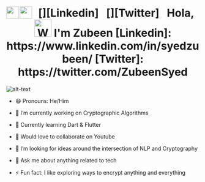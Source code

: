 <h1 align="center"> 
         [<img align="left" height="32" width="32" src="https://cdn.jsdelivr.net/npm/simple-icons@v3/icons/linkedin.svg" />][Linkedin]&nbsp;&nbsp; [<img align="left" height="32" width="32" src="https://cdn.jsdelivr.net/npm/simple-icons@v3/icons/twitter.svg" />][Twitter]&nbsp;&nbsp; 
         Hola, <img src="https://raw.githubusercontent.com/nixin72/nixin72/master/wave.gif" 
         alt="Waving hand animated gif"
         height="45"
         width="45" /> I'm Zubeen
[Linkedin]: https://www.linkedin.com/in/syedzubeen/
[Twitter]: https://twitter.com/ZubeenSyed

</h1>







![alt-text](https://media.giphy.com/media/26u4nJPf0JtQPdStq/giphy.gif)

- 😄 Pronouns: He/Him
- 🔭 I’m currently working on Cryptographic Algorithms
- 🌱 Currently learning Dart & Flutter
- 👯 Would love to collaborate on Youtube
- 🤔 I’m looking for ideas around the intersection of NLP and Cryptography
- 💬 Ask me about anything related to tech

- ⚡ Fun fact: I like exploring ways to encrypt anything and everything 



